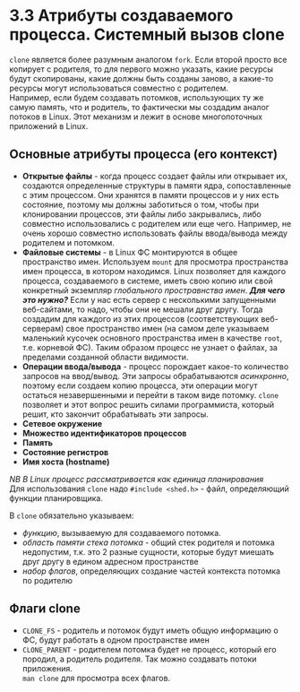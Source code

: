 # 3.3 Атрибуты создаваемого процесса. Системный вызов clone  
`clone` является более разумным аналогом `fork`. Если второй просто все копирует с родителя, то для первого можно указать, какие ресурсы будут скопированы, 
какие должны быть созданы заново, а какие-то ресурсы могут использоваться совместно с родителем.  
Например, если будем создавать потомков, использующих ту же самую память, что и родитель, то фактически мы создадим аналог потоков в Linux.
 Этот механизм и лежит в основе многопоточных приложений в Linux.  
 ## Основные атрибуты процесса (его контекст)   
 + **Открытые файлы** - когда процесс создает файлы или открывает их, создаются определенные структуры в памяти ядра, сопоставленные с этим процессом.
 Они хранятся в памяти процессов и у них есть состояние, поэтому мы должны заботиться о том, чтобы при клонировании процессов, эти файлы либо закрывались,
либо совместно использовались с родителем или еще чего. Например, не очень хорошо совместно использовать файлы ввода/вывода между родителем и потомком.  
 + **Файловые системы** - в Linux ФС монтируются в общее пространство имен. Используем `mount` для просмотра пространства имен процесса, в котором находимся.
Linux позволяет для каждого процесса, создаваемого в системе, иметь свою копию или свой конкретный экземпляр *глобального простравнства имен*.
***Для чего это нужно?*** Если у нас есть сервер с несколькими запущенными веб-сайтами, то надо, чтобы они не мешали друг другу.
Тогда создадим для каждого из этих процессов (соответствующих веб-серверам) свое пространство имен
(на самом деле указываем маленький кусочек основного пространства имен в качестве `root`, т.е. корневой ФС).
Таким образом процесс не узнает о файлах, за пределами созданной области видимости.  
 + **Операции ввода/вывода** - процесс порождает какое-то количество запросов на ввод/вывод.
Эти запросы обрабатываются *асинхронно*, поэтому если создаем копию процесса, эти операции могут остаться незавершенными и перейти в таком виде потомку.
`clone` позволяет и этот вопрос решить силами программиста, который решит, кто закончит обрабатывать эти запросы.    
 + **Сетевое окружение**
 + **Множество идентификаторов процессов**
 + **Память**
 + **Состояние регистров**
 + **Имя хоста (hostname)**

*NB В Linux процесс рассматривается как единица планирования*  
Для использования `clone` надо `#include <shed.h>` - файл, определяющий функции планировщика.  

В `clone` обязательно указываем:  
+ *функцию*, вызываемую для создаваемого потомка.
+ *область памяти стека потомка* - общий стек родителя и потомка недопустим, т.к. это 2 разные сущности, которые будут миешать друг другу в едином адресном пространстве
+ *набор флагов*, определяющих создание частей контекста потомка по родителю
## Флаги clone  
+ `CLONE_FS` -  родитель и потомок будут иметь общую информацию о ФС, будут работать в одном пространстве имен
+ `CLONE_PARENT` - родителем потомка будет не процесс, который его породил, а родитель родителя. Так можно создавать потоки приложения.  
`man clone` для просмотра всех флагов.
